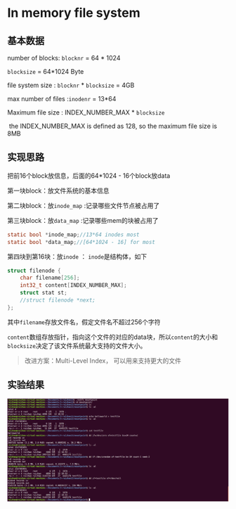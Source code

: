 # In memory file system

## 基本数据

number of blocks: `blocknr` = 64 * 1024

`blocksize` = 64*1024 Byte

file system size : `blocknr` * `blocksize` = 4GB

max number of files :`inodenr` = 13*64

Maximum file size : INDEX_NUMBER_MAX * `blocksize`

​	the INDEX_NUMBER_MAX is defined as 128, so the maximum file size is 8MB

## 实现思路

把前16个block放信息，后面的64*1024 - 16个block放data

第一块block：放文件系统的基本信息

第二块block：放`inode_map` :记录哪些文件节点被占用了

第三块block：放`data_map` :记录哪些mem的块被占用了

```c
static bool *inode_map;//13*64 inodes most
static bool *data_map;//[64*1024 - 16] for most
```

第四块到第16块：放`inode` ： `inode`是结构体，如下

```c
struct filenode {
    char filename[256];
    int32_t content[INDEX_NUMBER_MAX];
    struct stat st;
    //struct filenode *next;
};
```

其中`filename`存放文件名，假定文件名不超过256个字符

`content`数组存放指针，指向这个文件的对应的data块，所以`content`的大小和`blocksize`决定了该文件系统最大支持的文件大小。

> 改进方案：Multi-Level Index， 可以用来支持更大的文件

## 实验结果

![1](./img/1.png)


